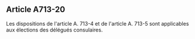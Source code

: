 Article A713-20
----
Les dispositions de l'article A. 713-4 et de l'article A. 713-5 sont applicables
aux élections des délégués consulaires.
